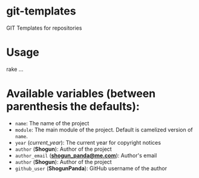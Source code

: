 # git-templates

GIT Templates for repositories

# Usage

rake ...

# Available variables (between parenthesis the defaults):

* `name`: The name of the project
* `module`: The main module of the project. Default is camelized version of `name`.
* `year` (*current_year*): The current year for copyright notices
* `author` (**Shogun**): Author of the project
* `author_email` (**shogun_panda@me.com**): Author's email
* `author` (**Shogun**): Author of the project
* `github_user` (**ShogunPanda**): GitHub username of the author 
